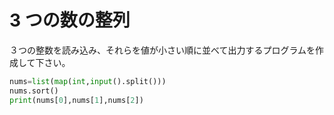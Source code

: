 # 3 つの数の整列



３つの整数を読み込み、それらを値が小さい順に並べて出力するプログラムを作成して下さい。



```python
nums=list(map(int,input().split()))
nums.sort()
print(nums[0],nums[1],nums[2])

```

